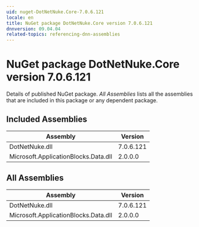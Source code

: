 ```yaml
---
uid: nuget-DotNetNuke.Core-7.0.6.121
locale: en
title: NuGet package DotNetNuke.Core version 7.0.6.121
dnnversion: 09.04.04
related-topics: referencing-dnn-assemblies
---
```


# NuGet package DotNetNuke.Core version 7.0.6.121
Details of published NuGet package.
*All Assemblies* lists all the assemblies that are included in this package or any dependent package.

## Included Assemblies

|Assembly|Version|
|---|---|
|DotNetNuke.dll|7.0.6.121|
|Microsoft.ApplicationBlocks.Data.dll|2.0.0.0|

## All Assemblies

|Assembly|Version|
|---|---|
|DotNetNuke.dll|7.0.6.121|
|Microsoft.ApplicationBlocks.Data.dll|2.0.0.0|

